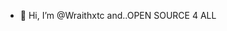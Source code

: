 - 👋 Hi, I’m @Wraithxtc
and..OPEN SOURCE 4 ALL

<!---
Wraithxtc/Wraithxtc is a ✨ special ✨ repository because its `README.md` (this file) appears on your GitHub profile.
You can click the Preview link to take a look at your changes.
--->
